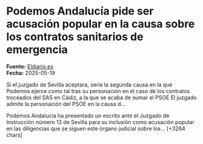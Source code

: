 # Podemos Andalucía pide ser acusación popular en la causa sobre los contratos sanitarios de emergencia

**Fuente:** [Eldiario.es](https://www.eldiario.es/andalucia/andalucia-pide-acusacion-popular-causa-contratos-sanitarios-emergencia_1_12310775.html)  
**Fecha:** 2025-05-19

Si el juzgado de Sevilla aceptara, sería la segunda causa en la que Podemos ejerce como tal tras su personación en el caso de los contratos troceados del SAS en Cádiz, a la que se acaba de sumar el PSOE
El juzgado admite la personación del PSOE en la causa d…

Podemos Andalucía ha presentado un escrito ante el Juzgado de Instrucción número 13 de Sevilla para su inclusión como acusación popular en las diligencias que se siguen este órgano judicial sobre los… [+3264 chars]
